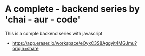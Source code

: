 # A complete - backend series by 'chai - aur - code'

This is a comple backend series with javascript

- https://app.eraser.io/workspace/eOyxC3S8Aggyit4MGJmu?origin=share